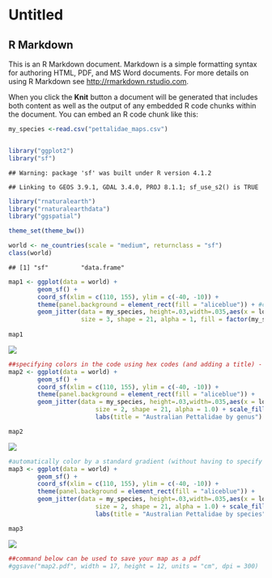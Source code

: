 Untitled
================

## R Markdown

This is an R Markdown document. Markdown is a simple formatting syntax
for authoring HTML, PDF, and MS Word documents. For more details on
using R Markdown see <http://rmarkdown.rstudio.com>.

When you click the **Knit** button a document will be generated that
includes both content as well as the output of any embedded R code
chunks within the document. You can embed an R code chunk like this:

``` r
my_species <-read.csv("pettalidae_maps.csv")


library("ggplot2")
library("sf")
```

    ## Warning: package 'sf' was built under R version 4.1.2

    ## Linking to GEOS 3.9.1, GDAL 3.4.0, PROJ 8.1.1; sf_use_s2() is TRUE

``` r
library("rnaturalearth")
library("rnaturalearthdata")
library("ggspatial")

theme_set(theme_bw())

world <- ne_countries(scale = "medium", returnclass = "sf")
class(world)
```

    ## [1] "sf"         "data.frame"

``` r
map1 <- ggplot(data = world) +
        geom_sf() +
        coord_sf(xlim = c(110, 155), ylim = c(-40, -10)) +
        theme(panel.background = element_rect(fill = "aliceblue")) + #coloring the ocean blue
        geom_jitter(data = my_species, height=.03,width=.035,aes(x = lon, y = lat), 
                    size = 3, shape = 21, alpha = 1, fill = factor(my_species$color_group))
        
map1
```

![](Map_examples_files/figure-gfm/unnamed-chunk-2-1.png)<!-- -->

``` r
##specifying colors in the code using hex codes (and adding a title) - by genus
map2 <- ggplot(data = world) +
        geom_sf() +
        coord_sf(xlim = c(110, 155), ylim = c(-40, -10)) +
        theme(panel.background = element_rect(fill = "aliceblue")) +
        geom_jitter(data = my_species, height=.03,width=.035,aes(x = lon, y = lat, fill=genus), 
                        size = 2, shape = 21, alpha = 1.0) + scale_fill_manual(values = c("#004B00", "#009BFF", "#00AAA7", "#00DFE9", "#FF55F7")) +
                        labs(title = "Australian Pettalidae by genus") 

map2
```

![](Map_examples_files/figure-gfm/unnamed-chunk-3-1.png)<!-- -->

``` r
#automatically color by a standard gradient (without having to specify individually) - by species
map3 <- ggplot(data = world) +
        geom_sf() +
        coord_sf(xlim = c(110, 155), ylim = c(-40, -10)) +
        theme(panel.background = element_rect(fill = "aliceblue")) +
        geom_jitter(data = my_species, height=.03,width=.035,aes(x = lon, y = lat, fill=species), 
                        size = 2, shape = 21, alpha = 1.0) + scale_fill_hue() +
                        labs(title = "Australian Pettalidae by species") 

map3
```

![](Map_examples_files/figure-gfm/unnamed-chunk-4-1.png)<!-- -->

``` r
##command below can be used to save your map as a pdf
#ggsave("map2.pdf", width = 17, height = 12, units = "cm", dpi = 300)
```
